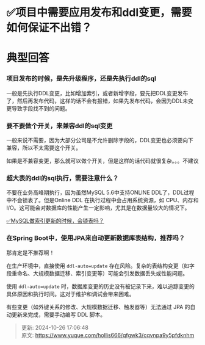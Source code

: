 # ✅项目中需要应用发布和ddl变更，需要如何保证不出错？

# 典型回答


### 项目发布的时候，是先升级程序，还是先执行ddl的sql


一般是先执行DDL变更，比如增加索引，或者新增字段，要先把DDL变更发布了，然后再发布代码，这样的话不会有报错，如果先发布代码，会因为DDL未变更导致字段找不到的问题。



### 要不要做个开关，来兼容ddl的sql变更


一般来说不需要，因为大部分公司是不允许删除字段的，DDL变更也必须要向下兼容，所以不太需要这个开关。



如果是不兼容变更，那么就可以做个开关，但是这样的话代码就很复杂。。。不建议



### 超大表的ddl的sql执行，需要注意什么？


不要在业务高峰期执行，因为虽然MySQL 5.6中支持ONLINE DDL了，DDL过程中不会锁表了。但是Online DDL 在执行过程中会占用系统资源，如 CPU、内存和 I/O。这可能会对数据库的性能产生一定影响，尤其是在数据量较大的情况下。  



[✅MySQL做索引更新的时候，会锁表吗？](https://www.yuque.com/hollis666/qfgwk3/ue3wgwvc5x7nyugl)



### 在Spring Boot中，使用JPA来自动更新数据库表结构，推荐吗？


那肯定是不推荐啊！



在生产环境中，直接使用 `ddl-auto=update` 存在风险。复杂的表结构变更（如字段重命名、大规模数据迁移、索引变更等）可能会引发数据丢失或性能问题。



使用 `ddl-auto=update` 时，数据库变更的历史没有被记录下来，难以追踪变更的具体原因和执行时间。这对于维护和调试会带来困难。



有些变更（如外键关系的修改、大规模数据迁移、触发器等）无法通过 JPA 的自动更新来完成，需要手动编写 DDL 脚本。



> 更新: 2024-10-26 17:06:48  
> 原文: <https://www.yuque.com/hollis666/qfgwk3/cqvnpa9y5pfdknhm>
